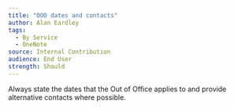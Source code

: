 ```yaml
---
title: "OOO dates and contacts"
author: Alan Eardley
tags: 
  - By Service
  - OneNote
source: Internal Contribution
audience: End User
strength: Should
---
```

Always state the dates that the Out of Office applies to and provide alternative contacts where possible.